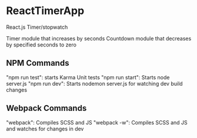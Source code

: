 # ReactTimerApp
React.js Timer/stopwatch

Timer module that increases by seconds
Countdown module that decreases by specified seconds to zero

## NPM Commands
"npm run test": starts Karma Unit tests
"npm run start": Starts node server.js
"npm run dev": Starts nodemon server.js for watching dev build changes

## Webpack Commands
"webpack": Compiles SCSS and JS
"webpack -w": Compiles SCSS and JS and watches for changes in dev